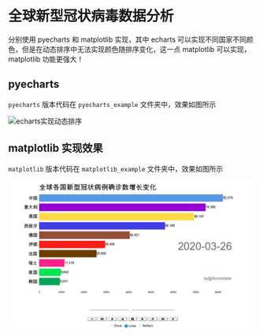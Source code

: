 # 全球新型冠状病毒数据分析

分别使用 pyecharts 和 matplotlib 实现，其中 echarts 可以实现不同国家不同颜色，但是在动态排序中无法实现颜色随排序变化，这一点 matplotlib 可以实现，matplotlib 功能更强大！

## pyecharts 

`pyecharts` 版本代码在 `pyecharts_example` 文件夹中，效果如图所示

![echarts实现动态排序](https://raw.githubusercontent.com/Annihilater/global_coronavirus_statistics/master/picture/echarts实现动态排序.gif)



## matplotlib 实现效果

`matplotlib` 版本代码在 `matplotlib_example` 文件夹中，效果如图所示

![matplotlib 实现动态排序区分颜色](https://raw.githubusercontent.com/Annihilater/global_coronavirus_statistics/master/picture/matplotlib实现动态排序区分颜色.gif)



